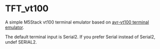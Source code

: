 # TFT_vt100

A simple M5Stack vt100 terminal emulator based on [avr-vt100 terminal emulator](https://github.com/mkschreder/avr-vt100.git).

The default terminal input is Serial2. If you prefer Serial instead of
Serial2, undef SERIAL2.
